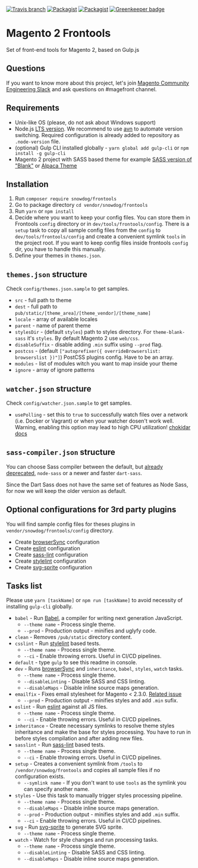 [![Travis branch](https://img.shields.io/travis/SnowdogApps/magento2-frontools/master.svg)](https://travis-ci.org/SnowdogApps/magento2-frontools) [![Packagist](https://img.shields.io/packagist/v/snowdog/frontools.svg)](https://packagist.org/packages/snowdog/frontools) [![Packagist](https://img.shields.io/packagist/dt/snowdog/frontools.svg)](https://packagist.org/packages/snowdog/frontools) [![Greenkeeper badge](https://badges.greenkeeper.io/SnowdogApps/magento2-frontools.svg)](https://greenkeeper.io/)

# Magento 2 Frontools
Set of front-end tools for Magento 2, based on Gulp.js

## Questions
If you want to know more about this project, let's join [Magento Community Engineering Slack](https://tinyurl.com/engcom-slack) and ask questions on #magefront channel.

## Requirements
* Unix-like OS (please, do not ask about Windows support)
* Node.js [LTS version](https://nodejs.org/en/about/releases/). We recommend to use [avn](https://github.com/wbyoung/avn) to automate version switching. Required configuration is already added to repository as `.node-version` file.
* (optional) Gulp CLI installed globally - `yarn global add gulp-cli` or `npm install -g gulp-cli`
* Magento 2 project with SASS based theme for example [SASS version of "Blank"](https://github.com/SnowdogApps/magento2-theme-blank-sass) or [Alpaca Theme](https://github.com/SnowdogApps/magento2-alpaca-theme)

## Installation
1. Run `composer require snowdog/frontools`
2. Go to package directory `cd vendor/snowdog/frontools`
3. Run `yarn` or `npm install`
4. Decide where you want to keep your config files.
You can store them in Frontools `config` directory or in `dev/tools/frontools/config`.
There is a `setup` task to copy all sample config files from the `config` to `dev/tools/frontools/config` and create a convenient symlink `tools` in the project root.
If you want to keep config files inside frontools `config` dir, you have to handle this manually.
5. Define your themes in `themes.json`.

## `themes.json` structure
Check `config/themes.json.sample` to get samples.
- `src` - full path to theme
- `dest` - full path to `pub/static/[theme_area]/[theme_vendor]/[theme_name]`
- `locale` - array of available locales
- `parent` - name of parent theme
- `stylesDir` - (default `styles`) path to styles directory. For `theme-blank-sass` it's `styles`. By default Magento 2 use `web/css`.
- `disableSuffix` - disable adding `.min` suffix using `--prod` flag.
- `postcss` - (default `["autoprefixer({ overrideBrowserslist: browserslist })"]`) PostCSS plugins config. Have to be an array.
- `modules` - list of modules witch you want to map inside your theme
- `ignore` - array of ignore patterns

## `watcher.json` structure
Check `config/watcher.json.sample` to get samples.
- `usePolling` - set this to `true` to successfully watch files over a network (i.e. Docker or Vagrant) or when your watcher dosen't work well. Warning, enabling this option may lead to high CPU utilization! [chokidar docs](https://github.com/paulmillr/chokidar#performance)

## `sass-compiler.json` structure
You can choose Sass compiler between the default, but [already deprecated](https://github.com/sass/node-sass/issues/2952), `node-sass` or a newer and faster `dart-sass`.

Since the Dart Sass does not have the same set of features as Node Sass, for now we will keep the older version as default.

## Optional configurations for 3rd party plugins
You will find sample config files for theses plugins in `vendor/snowdog/frontools/config` directory.
* Create [browserSync](https://www.browsersync.io/) configuration
* Create [eslint](https://github.com/adametry/gulp-eslint) configuration
* Create [sass-lint](https://github.com/sasstools/sass-lint) configuration
* Create [stylelint](https://github.com/stylelint/stylelint) configuration
* Create [svg-sprite](https://github.com/jkphl/gulp-svg-sprite) configuration

## Tasks list
Please use `yarn [taskName]` or `npm run [taskName]` to avoid necessity of installing `gulp-cli` globally.
* `babel` - Run [Babel](https://babeljs.io/), a compiler for writing next generation JavaScript.
  * `--theme name` - Process single theme.
  * `--prod` - Production output - minifies and uglyfy code.
* `clean` - Removes `/pub/static` directory content.
* `csslint` - Run [stylelint](https://github.com/stylelint/stylelint) based tests.
  * `--theme name` - Process single theme.
  * `--ci` - Enable throwing errors. Useful in CI/CD pipelines.
* `default` - type `gulp` to see this readme in console.
* `dev` - Runs [browserSync](https://www.browsersync.io/) and `inheritance`, `babel`, `styles`, `watch` tasks.
  * `--theme name` - Process single theme.
  * `--disableLinting` - Disable SASS and CSS linting.
  * `--disableMaps` - Disable inline source maps generation.
* `emailfix` - Fixes email stylesheet for Magento < 2.3.0. [Related issue](https://github.com/MyIntervals/emogrifier/issues/296)
  * `--prod` - Production output - minifies styles and add `.min` sufix.
* `eslint` - Run [eslint](https://github.com/adametry/gulp-eslint) against all JS files.
  * `--theme name` - Process single theme.
  * `--ci` - Enable throwing errors. Useful in CI/CD pipelines.
* `inheritance` - Create necessary symlinks to resolve theme styles inheritance and make the base for styles processing. You have to run in before styles compilation and after adding new files.
* `sasslint` - Run [sass-lint](https://github.com/sasstools/sass-lint) based tests.
  * `--theme name` - Process single theme.
  * `--ci` - Enable throwing errors. Useful in CI/CD pipelines.
* `setup` - Creates a convenient symlink from `/tools` to `/vendor/snowdog/frontools` and copies all sample files if no configuration exists.
  * `--symlink name` - If you don't want to use `tools` as the symlink you can specify another name.
* `styles` - Use this task to manually trigger styles processing pipeline.
  * `--theme name` - Process single theme.
  * `--disableMaps` - Disable inline source maps generation.
  * `--prod` - Production output - minifies styles and add `.min` suffix.
  * `--ci` - Enable throwing errors. Useful in CI/CD pipelines.
* `svg` - Run [svg-sprite](https://github.com/jkphl/gulp-svg-sprite) to generate SVG sprite.
  * `--theme name` - Process single theme.
* `watch` - Watch for style changes and run processing tasks.
  * `--theme name` - Process single theme.
  * `--disableLinting` - Disable SASS and CSS linting.
  * `--disableMaps` - Disable inline source maps generation.

